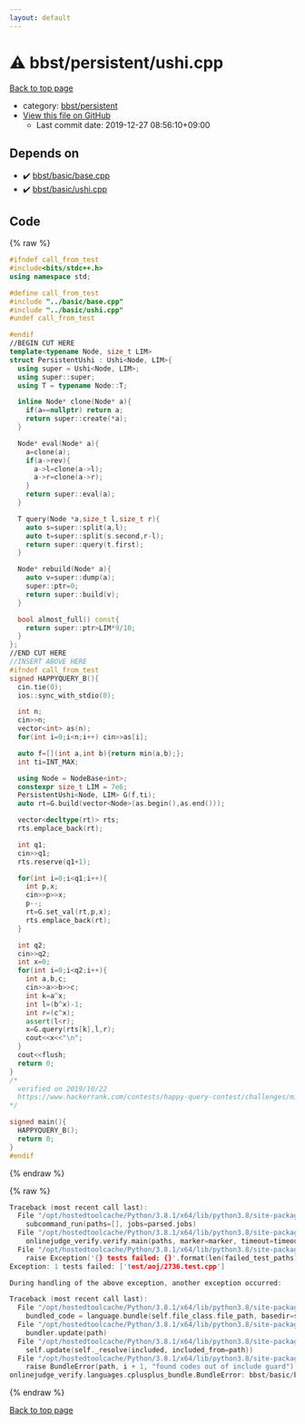 ```yaml
---
layout: default
---
```


<!-- mathjax config similar to math.stackexchange -->
<script type="text/javascript" async
  src="https://cdnjs.cloudflare.com/ajax/libs/mathjax/2.7.5/MathJax.js?config=TeX-MML-AM_CHTML">
</script>
<script type="text/x-mathjax-config">
  MathJax.Hub.Config({
    TeX: { equationNumbers: { autoNumber: "AMS" }},
    tex2jax: {
      inlineMath: [ ['$','$'] ],
      processEscapes: true
    },
    "HTML-CSS": { matchFontHeight: false },
    displayAlign: "left",
    displayIndent: "2em"
  });
</script>

<script type="text/javascript" src="https://cdnjs.cloudflare.com/ajax/libs/jquery/3.4.1/jquery.min.js"></script>
<script src="https://cdn.jsdelivr.net/npm/jquery-balloon-js@1.1.2/jquery.balloon.min.js" integrity="sha256-ZEYs9VrgAeNuPvs15E39OsyOJaIkXEEt10fzxJ20+2I=" crossorigin="anonymous"></script>
<script type="text/javascript" src="../../../assets/js/copy-button.js"></script>
<link rel="stylesheet" href="../../../assets/css/copy-button.css" />


# :warning: bbst/persistent/ushi.cpp

<a href="../../../index.html">Back to top page</a>

* category: <a href="../../../index.html#9c18e90622c99f987841c06d60e235e9">bbst/persistent</a>
* <a href="{{ site.github.repository_url }}/blob/master/bbst/persistent/ushi.cpp">View this file on GitHub</a>
    - Last commit date: 2019-12-27 08:56:10+09:00




## Depends on

* :heavy_check_mark: <a href="../basic/base.cpp.html">bbst/basic/base.cpp</a>
* :heavy_check_mark: <a href="../basic/ushi.cpp.html">bbst/basic/ushi.cpp</a>


## Code

<a id="unbundled"></a>
{% raw %}
```cpp
#ifndef call_from_test
#include<bits/stdc++.h>
using namespace std;

#define call_from_test
#include "../basic/base.cpp"
#include "../basic/ushi.cpp"
#undef call_from_test

#endif
//BEGIN CUT HERE
template<typename Node, size_t LIM>
struct PersistentUshi : Ushi<Node, LIM>{
  using super = Ushi<Node, LIM>;
  using super::super;
  using T = typename Node::T;

  inline Node* clone(Node* a){
    if(a==nullptr) return a;
    return super::create(*a);
  }

  Node* eval(Node* a){
    a=clone(a);
    if(a->rev){
      a->l=clone(a->l);
      a->r=clone(a->r);
    }
    return super::eval(a);
  }

  T query(Node *a,size_t l,size_t r){
    auto s=super::split(a,l);
    auto t=super::split(s.second,r-l);
    return super::query(t.first);
  }

  Node* rebuild(Node* a){
    auto v=super::dump(a);
    super::ptr=0;
    return super::build(v);
  }

  bool almost_full() const{
    return super::ptr>LIM*9/10;
  }
};
//END CUT HERE
//INSERT ABOVE HERE
#ifndef call_from_test
signed HAPPYQUERY_B(){
  cin.tie(0);
  ios::sync_with_stdio(0);

  int n;
  cin>>n;
  vector<int> as(n);
  for(int i=0;i<n;i++) cin>>as[i];

  auto f=[](int a,int b){return min(a,b);};
  int ti=INT_MAX;

  using Node = NodeBase<int>;
  constexpr size_t LIM = 7e6;
  PersistentUshi<Node, LIM> G(f,ti);
  auto rt=G.build(vector<Node>(as.begin(),as.end()));

  vector<decltype(rt)> rts;
  rts.emplace_back(rt);

  int q1;
  cin>>q1;
  rts.reserve(q1+1);

  for(int i=0;i<q1;i++){
    int p,x;
    cin>>p>>x;
    p--;
    rt=G.set_val(rt,p,x);
    rts.emplace_back(rt);
  }

  int q2;
  cin>>q2;
  int x=0;
  for(int i=0;i<q2;i++){
    int a,b,c;
    cin>>a>>b>>c;
    int k=a^x;
    int l=(b^x)-1;
    int r=(c^x);
    assert(l<r);
    x=G.query(rts[k],l,r);
    cout<<x<<"\n";
  }
  cout<<flush;
  return 0;
}
/*
  verified on 2019/10/22
  https://www.hackerrank.com/contests/happy-query-contest/challenges/minimum-history-query/problem
*/

signed main(){
  HAPPYQUERY_B();
  return 0;
}
#endif

```
{% endraw %}

<a id="bundled"></a>
{% raw %}
```cpp
Traceback (most recent call last):
  File "/opt/hostedtoolcache/Python/3.8.1/x64/lib/python3.8/site-packages/onlinejudge_verify/main.py", line 181, in main
    subcommand_run(paths=[], jobs=parsed.jobs)
  File "/opt/hostedtoolcache/Python/3.8.1/x64/lib/python3.8/site-packages/onlinejudge_verify/main.py", line 59, in subcommand_run
    onlinejudge_verify.verify.main(paths, marker=marker, timeout=timeout, jobs=jobs)
  File "/opt/hostedtoolcache/Python/3.8.1/x64/lib/python3.8/site-packages/onlinejudge_verify/verify.py", line 133, in main
    raise Exception('{} tests failed: {}'.format(len(failed_test_paths), [str(path.relative_to(pathlib.Path.cwd())) for path in failed_test_paths]))
Exception: 1 tests failed: ['test/aoj/2736.test.cpp']

During handling of the above exception, another exception occurred:

Traceback (most recent call last):
  File "/opt/hostedtoolcache/Python/3.8.1/x64/lib/python3.8/site-packages/onlinejudge_verify/docs.py", line 347, in write_contents
    bundled_code = language.bundle(self.file_class.file_path, basedir=self.cpp_source_path)
  File "/opt/hostedtoolcache/Python/3.8.1/x64/lib/python3.8/site-packages/onlinejudge_verify/languages/cplusplus.py", line 63, in bundle
    bundler.update(path)
  File "/opt/hostedtoolcache/Python/3.8.1/x64/lib/python3.8/site-packages/onlinejudge_verify/languages/cplusplus_bundle.py", line 182, in update
    self.update(self._resolve(included, included_from=path))
  File "/opt/hostedtoolcache/Python/3.8.1/x64/lib/python3.8/site-packages/onlinejudge_verify/languages/cplusplus_bundle.py", line 151, in update
    raise BundleError(path, i + 1, "found codes out of include guard")
onlinejudge_verify.languages.cplusplus_bundle.BundleError: bbst/basic/base.cpp: line 5: found codes out of include guard

```
{% endraw %}

<a href="../../../index.html">Back to top page</a>

